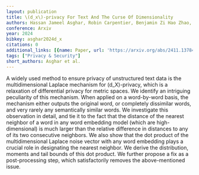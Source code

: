 ```yaml
---
layout: publication
title: \(d_x\)-privacy For Text And The Curse Of Dimensionality
authors: Hassan Jameel Asghar, Robin Carpentier, Benjamin Zi Hao Zhao, Dali Kaafar
conference: Arxiv
year: 2024
bibkey: asghar2024d_x
citations: 0
additional_links: [{name: Paper, url: 'https://arxiv.org/abs/2411.13784'}]
tags: ["Privacy & Security"]
short_authors: Asghar et al.
---
```

A widely used method to ensure privacy of unstructured text data is the
multidimensional Laplace mechanism for \(d_X\)-privacy, which is a relaxation of
differential privacy for metric spaces. We identify an intriguing peculiarity
of this mechanism. When applied on a word-by-word basis, the mechanism either
outputs the original word, or completely dissimilar words, and very rarely any
semantically similar words. We investigate this observation in detail, and tie
it to the fact that the distance of the nearest neighbor of a word in any word
embedding model (which are high-dimensional) is much larger than the relative
difference in distances to any of its two consecutive neighbors. We also show
that the dot product of the multidimensional Laplace noise vector with any word
embedding plays a crucial role in designating the nearest neighbor. We derive
the distribution, moments and tail bounds of this dot product. We further
propose a fix as a post-processing step, which satisfactorily removes the
above-mentioned issue.